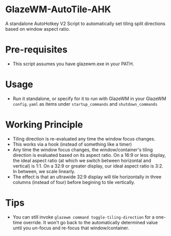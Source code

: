 # GlazeWM-AutoTile-AHK
A standalone AutoHotkey V2 Script to automatically set tiling split directions based on window aspect ratio.
# Pre-requisites
- This script assumes you have glazewm.exe in your PATH.
# Usage
- Run it standalone, or specify for it to run with GlazeWM in your  GlazeWM `config.yaml` as items under `startup_commands` and `shutdown_commands`
# Working Principle
- Tiling direction is re-evaluated any time the window focus changes.
- This works via a hook (instead of something like a timer)
- Any time the window focus changes, the window/container's tiling direction is evaluated based on its aspect ratio. On a 16:9 or less display, the ideal aspect ratio (at which we switch between horizontal and vertical) is 1:1. On a 32:9 or greater display, our ideal aspect ratio is 3:2. In between, we scale linearly.
- The effect is that an ultrawide 32:9 display will tile horizontally in three columns (instead of four) before begining to tile vertically.
# Tips
- You can still invoke `glazewm command toggle-tiling-direction` for a one-time override. It won't go back to the automatically determined value until you un-focus and re-focus that window/container.
